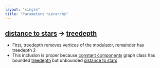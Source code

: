 ```yaml
---
layout: "single"
title: "Parameters hierarchy"
---
```

<!--this is a generated file-->

## [distance to stars](../10JR3F_dist) → [treedepth](../KEP2qM)
* First, treedepth removes vertices of the modulator, remainder has treedepth $2$
* This inclusion is proper because [constant components](#FJ8gmU) graph class has bounded [treedepth](../KEP2qM) but unbounded [distance to stars](../10JR3F_dist)
